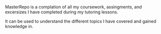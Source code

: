 MasterRepo is a complation of all my coursework, assingments, and excersizes I have completed during my tutoring lessons. 

It can be used to understand the different topics I have covered and gained knowledge in.
